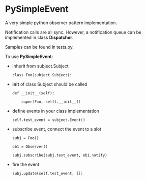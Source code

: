 # PySimpleEvent

A very simple python observer pattern implementation.

Notification calls are all sync.
However, a notification queue can be implemented in class __Dispatcher__.

Samples can be found in tests.py.

To use __PySimpleEvent__:

* inherit from subject.Subject

    ```
    class Foo(subject.Subject):
    ```
* __init__ of class Subject should be called

    ```
    def __init__(self):
    
        super(Foo, self).__init__()
    ```
* define events in your class implementation

    ```
    self.test_event = subject.Event()
    ```
* subscribe event, connect the event to a slot

    ```
    subj = Foo()
    
    ob1 = Observer()
    
    subj.subscribe(subj.test_event, ob1.notify)
    
    ```
* fire the event

    ```
    subj.update(self.test_event, [])
    ```

